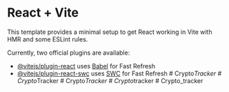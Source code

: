 # React + Vite

This template provides a minimal setup to get React working in Vite with HMR and some ESLint rules.

Currently, two official plugins are available:

- [@vitejs/plugin-react](https://github.com/vitejs/vite-plugin-react/blob/main/packages/plugin-react/README.md) uses [Babel](https://babeljs.io/) for Fast Refresh
- [@vitejs/plugin-react-swc](https://github.com/vitejs/vite-plugin-react-swc) uses [SWC](https://swc.rs/) for Fast Refresh
#   C r y p t o _ T r a c k e r  
 #   C r y p t o _ T r a c k e r  
 #   C r y p t o _ T r a c k e r  
 #   C r y p t o _ t r a c k e r  
 #   C r y p t o _ t r a c k e r  
 